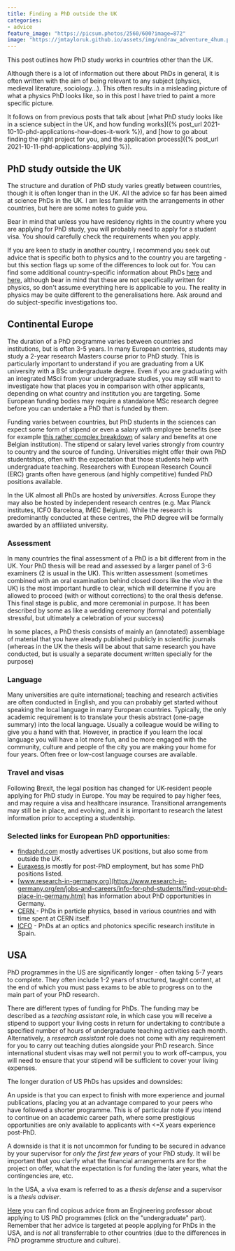 ```yaml
---
title: Finding a PhD outside the UK
categories:
- advice
feature_image: "https://picsum.photos/2560/600?image=872"
image: "https://jmtayloruk.github.io/assets/img/undraw_adventure_4hum.png"
---
```


This post outlines how PhD study works in countries other than the UK.

Although there is a lot of information out there about PhDs in general, it is often written with the aim of being relevant to any subject (physics, medieval literature, sociology...).
This often results in a misleading picture of what a physics PhD looks like, so in this post I have tried to paint a more specific picture.

It follows on from previous posts that talk about [what PhD study looks like in a science subject in the UK, and how funding works]({% post_url 2021-10-10-phd-applications-how-does-it-work %}),
and [how to go about finding the right project for you, and the application process]({% post_url 2021-10-11-phd-applications-applying %}).

## PhD study outside the UK

The structure and duration of PhD study varies greatly between countries, though it is often longer than in the UK.
All the advice so far has been aimed at science PhDs in the UK.
I am less familiar with the arrangements in other countries, but here are some notes to guide you. 

Bear in mind that unless you have residency rights in the country where you are applying for PhD study, you will probably need to apply for a student visa.
You should carefully check the requirements when you apply. 

If you are keen to study in another country, I recommend you seek out advice that is specific both to physics and to the country you are targeting - but this section flags up some of the differences to look out for.
You can find some additional country-specific information about PhDs [here](https://www.findaphd.com/study-abroad/europe) and [here](https://www.prospects.ac.uk/postgraduate-study/study-abroad),
although bear in mind that these are not specifically written for physics, so don't assume everything here is applicable to you.
The reality in physics may be quite different to the generalisations here. Ask around and do subject-specific investigations too.  

## Continental Europe

The duration of a PhD programme varies between countries and institutions, but is often 3-5 years.
In many European contries, students may study a 2-year research Masters course prior to PhD study. 
This is particularly important to understand if you are graduating from a UK university with a BSc undergraduate degree.
Even if you are graduating with an integrated MSci from your undergraduate studies, you may still want to investigate
how that places you in comparison with other applicants, depending on what country and institution you are targeting.
Some European funding bodies may require a standalone MSc research degree before you can undertake a PhD that is funded by them.

Funding varies between countries, but PhD students in the sciences can expect some form of stipend or even a salary with employee benefits
(see for example [this rather complex breakdown](https://www.kuleuven.be/personeel/jobsite/en/phd/phd-information#working-conditions) of salary and benefits at one Belgian institution).
The stipend or salary level varies strongly from country to country and the source of funding.
Universities might offer their own PhD studentships, often with the expectation that those students help with undergraduate teaching.
Researchers with European Research Council (ERC) grants often have generous (and highly competitive) funded PhD positions available.

In the UK almost all PhDs are hosted by *universities*.
Across Europe they may also be hosted by independent research centres (e.g. Max Planck institutes, ICFO Barcelona, IMEC Belgium).
While the research is predominantly conducted at these centres, the PhD degree will be formally awarded by an affiliated university.


### Assessment

In many countries the final assessment of a PhD is a bit different from in the UK.
Your PhD thesis will be read and assessed by a larger panel of 3-6 examiners (2 is usual in the UK).
This written assessment (sometimes combined with an oral examination behind closed doors like the *viva* in the UK)
is the most important hurdle to clear, which will determine if you are allowed to proceed (with or without corrections) to the oral thesis defense. 
This final stage is public, and more ceremonial in purpose.
It has been described by some as like a wedding ceremony (formal and potentially stressful, but ultimately a celebration of your success)

In some places, a PhD thesis consists of mainly an (annotated) assemblage of material that you have already published publicly in scientific journals
(whereas in the UK the thesis will be about that same research you have conducted, but is usually a separate document written specially for the purpose)

### Language
Many universities are quite international; teaching and research activities are often conducted in English,
and you can probably get started without speaking the local language in many European countries.
Typically, the only academic requirement is to translate your thesis abstract (one-page summary) into the local language.
Usually a colleague would be willing to give you a hand with that.
However, in practice if you learn the local language you will have a lot more fun,
and be more engaged with the community, culture and people of the city you are making your home for four years.
Often free or low-cost language courses are available.

### Travel and visas
Following Brexit, the legal position has changed for UK-resident people applying for PhD study in Europe. 
You may be required to pay higher fees, and may require a visa and healthcare insurance. 
Transitional arrangements may still be in place, and evolving, and it is important to research the latest information prior to accepting a studentship. 

### Selected links for European PhD opportunities:

- [findaphd.com](https://www.findaphd.com) mostly advertises UK positions, but also some from outside the UK.
- [Euraxess ](https://euraxess.ec.europa.eu) is mostly for post-PhD employment, but has some PhD positions listed.
- [www.research-in-germany.org](https://www.research-in-germany.org/en/jobs-and-careers/info-for-phd-students/find-your-phd-place-in-germany.html) has information about PhD opportunities in Germany.
- [CERN ](https://careers.cern/join-us/students) - PhDs in particle physics, based in various countries and with time spent at CERN itself.
- [ICFO](http://phd.icfo.eu/phd-icfo) - PhDs at an optics and photonics specific research institute in Spain.

## USA

PhD programmes in the US are significantly longer - often taking 5-7 years to complete.
They often include 1-2 years of structured, taught content, at the end of which you must pass exams to be able to progress
on to the main part of your PhD research.

There are different types of funding for PhDs. The funding may be described as a *teaching assistant* role,
in which case you will receive a stipend to support your living costs in return for undertaking to contribute a specified number of hours
of undergraduate teaching activities each month.
Alternatively, a  *research assistant* role does not come with any requirement for you to carry out teaching duties alongside your PhD research.
Since international student visas may well not permit you to work off-campus,
you will need to ensure that your stipend will be sufficient to cover your living expenses.

The longer duration of US PhDs has upsides and downsides:

An upside is that you can expect to finish with more experience and journal publications,
placing you at an advantage compared to your peers who have followed a shorter programme.
This is of particular note if you intend to continue on an academic career path, where some prestigious opportunities are only
available to applicants with <=X years experience post-PhD.

A downside is that it is not uncommon for funding to be secured in advance by your supervisor for *only the first few years* of your PhD study.
It will be important that you clarify what the financial arrangements are for the project on offer, what the expectation is for funding the later years,
what the contingencies are, etc.

In the USA, a viva exam is referred to as a *thesis defense* and a supervisor is a *thesis adviser*.

[Here](https://armani.usc.edu/advice) you can find copious advice from an Engineering professor about applying to US PhD programmes (click on the "undergraduate" part).
Remember that her advice is targeted at people applying for PhDs in the USA, and is *not* all transferrable to other countries (due to the differences in PhD programme structure and culture).


